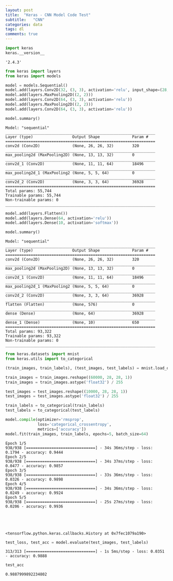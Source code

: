 ```yaml
---
layout: post
title:  "Keras - CNN Model Code Test"
subtitle:   "CNN"
categories: data
tags: dl
comments: true
---
```

```python
import keras
keras.__version__

```




    '2.4.3'




```python
from keras import layers
from keras import models

model = models.Sequential()
model.add(layers.Conv2D(32, (3, 3), activation='relu', input_shape=(28, 28, 1)))
model.add(layers.MaxPooling2D((2, 2)))
model.add(layers.Conv2D(64, (3, 3), activation='relu'))
model.add(layers.MaxPooling2D((2, 2)))
model.add(layers.Conv2D(64, (3, 3), activation='relu'))

```


```python
model.summary()

```

    Model: "sequential"
    _________________________________________________________________
    Layer (type)                 Output Shape              Param #   
    =================================================================
    conv2d (Conv2D)              (None, 26, 26, 32)        320       
    _________________________________________________________________
    max_pooling2d (MaxPooling2D) (None, 13, 13, 32)        0         
    _________________________________________________________________
    conv2d_1 (Conv2D)            (None, 11, 11, 64)        18496     
    _________________________________________________________________
    max_pooling2d_1 (MaxPooling2 (None, 5, 5, 64)          0         
    _________________________________________________________________
    conv2d_2 (Conv2D)            (None, 3, 3, 64)          36928     
    =================================================================
    Total params: 55,744
    Trainable params: 55,744
    Non-trainable params: 0
    _________________________________________________________________



```python
model.add(layers.Flatten())
model.add(layers.Dense(64, activation='relu'))
model.add(layers.Dense(10, activation='softmax'))

```


```python
model.summary()

```

    Model: "sequential"
    _________________________________________________________________
    Layer (type)                 Output Shape              Param #   
    =================================================================
    conv2d (Conv2D)              (None, 26, 26, 32)        320       
    _________________________________________________________________
    max_pooling2d (MaxPooling2D) (None, 13, 13, 32)        0         
    _________________________________________________________________
    conv2d_1 (Conv2D)            (None, 11, 11, 64)        18496     
    _________________________________________________________________
    max_pooling2d_1 (MaxPooling2 (None, 5, 5, 64)          0         
    _________________________________________________________________
    conv2d_2 (Conv2D)            (None, 3, 3, 64)          36928     
    _________________________________________________________________
    flatten (Flatten)            (None, 576)               0         
    _________________________________________________________________
    dense (Dense)                (None, 64)                36928     
    _________________________________________________________________
    dense_1 (Dense)              (None, 10)                650       
    =================================================================
    Total params: 93,322
    Trainable params: 93,322
    Non-trainable params: 0
    _________________________________________________________________



```python
from keras.datasets import mnist
from keras.utils import to_categorical

(train_images, train_labels), (test_images, test_labels) = mnist.load_data()

train_images = train_images.reshape((60000, 28, 28, 1))
train_images = train_images.astype('float32') / 255

test_images = test_images.reshape((10000, 28, 28, 1))
test_images = test_images.astype('float32') / 255

train_labels = to_categorical(train_labels)
test_labels = to_categorical(test_labels)

```


```python
model.compile(optimizer='rmsprop',
              loss='categorical_crossentropy',
              metrics=['accuracy'])
model.fit(train_images, train_labels, epochs=5, batch_size=64)

```

    Epoch 1/5
    938/938 [==============================] - 34s 36ms/step - loss: 0.1794 - accuracy: 0.9444
    Epoch 2/5
    938/938 [==============================] - 34s 37ms/step - loss: 0.0477 - accuracy: 0.9857
    Epoch 3/5
    938/938 [==============================] - 33s 36ms/step - loss: 0.0326 - accuracy: 0.9898
    Epoch 4/5
    938/938 [==============================] - 34s 36ms/step - loss: 0.0249 - accuracy: 0.9924
    Epoch 5/5
    938/938 [==============================] - 25s 27ms/step - loss: 0.0206 - accuracy: 0.9936





    <tensorflow.python.keras.callbacks.History at 0x7fec1079a190>




```python
test_loss, test_acc = model.evaluate(test_images, test_labels)

```

    313/313 [==============================] - 1s 5ms/step - loss: 0.0351 - accuracy: 0.9888



```python
test_acc

```




    0.9887999892234802




```python

```
